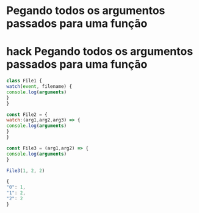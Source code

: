 # Pegando todos os argumentos passados para uma função
# hack Pegando todos os argumentos passados para uma função

```javascript
class File1 {
watch(event, filename) {
console.log(arguments)
}
}

const File2 = {
watch:(arg1,arg2,arg3) => {
console.log(arguments)
}
}

const File3 = (arg1,arg2) => {
console.log(arguments)
}

File3(1, 2, 2)

{
"0": 1,
"1": 2,
"2": 2
}
```